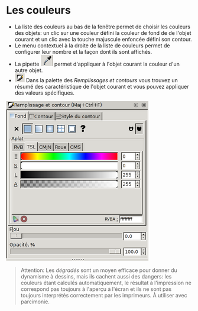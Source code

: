 # Les couleurs

- La liste des couleurs au bas de la fenêtre permet de choisir les couleurs des objets: un clic sur une couleur défini la couleur de fond de de l'objet courant et un clic avec la touche majuscule enfoncée défini son contour.
- Le menu contextuel à la droite de la liste de couleurs permet de configurer leur nombre et la façon dont ils sont affichés.
- La pipette ![](inkscape-tool-pipette.png) permet d'appliquer à l'objet courant la couleur d'un autre objet.
- ![](inkscape-tool-fill_and_stroke.png) Dans la palette des _Remplissages et contours_ vous trouvez un résumé des caractéristique de l'objet courant et vous pouvez appliquer des valeurs spécifiques.

![](inkscape-window-fill_and_stroke-fr.png)

> Attention: Les _dégradés_ sont un moyen efficace pour donner du dynamisme à dessins, mais ils cachent aussi des dangers: les couleurs étant calculés automatiquement, le résultat à l'impression ne correspond pas toujours à l'aperçu à l'écran et ils ne sont pas toujours interprétés correctement par les imprimeurs. À utiliser avec parcimonie.
